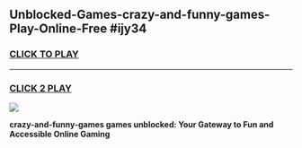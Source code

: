 
## Unblocked-Games-crazy-and-funny-games-Play-Online-Free #ijy34
<h3>
<a href="https://us.freeplayer.one?title=crazy-and-funny-games&ref=10M">CLICK TO PLAY</a></h3>
<hr>

<h3>
<a href="https://us.freeplayer.one?title=crazy-and-funny-games&ref=10M">CLICK 2 PLAY</a>
  
</h3>

<a href="https://us.freeplayer.one?title=crazy-and-funny-games&ref=10M"><img src="https://clearcache.store/games.png"></a>


**crazy-and-funny-games games unblocked: Your Gateway to Fun and Accessible Online Gaming**
